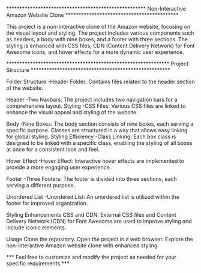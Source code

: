 ***************************************************** Non-Interactive Amazon Website Clone *******************************************

This project is a non-interactive clone of the Amazon website, focusing on the visual layout and styling. The project includes various components such as headers, a body with nine boxes, and a footer with three sections. The styling is enhanced with CSS files, CDN (Content Delivery Network) for Font Awesome icons, and hover effects for a more dynamic user experience.

************************************************************** Project Structure *****************************************************

Folder Structure
-Header Folder: Contains files related to the header section of the website.

Header
-Two Navbars: The project includes two navigation bars for a comprehensive layout.
 Styling
-CSS Files: Various CSS files are linked to enhance the visual appeal and styling of the website.

Body
-Nine Boxes: The body section consists of nine boxes, each serving a specific purpose. Classes are structured in a way that allows easy linking for global styling.
Styling Efficiency
-Class Linking: Each box class is designed to be linked with a specific class, enabling the styling of all boxes at once for a consistent look and feel.

Hover Effect
-Hover Effect: Interactive hover effects are implemented to provide a more engaging user experience.

Footer
-Three Footers: The footer is divided into three sections, each serving a different purpose.

Unordered List
-Unordered List: An unordered list is utilized within the footer for improved organization.

Styling Enhancements
CSS and CDN: External CSS files and Content Delivery Network (CDN) for Font Awesome are used to improve styling and include iconic elements.

Usage
Clone the repository.
Open the project in a web browser.
Explore the non-interactive Amazon website clone with enhanced styling.

*** Feel free to customize and modify the project as needed for your specific requirements.***
